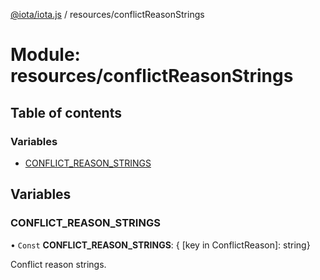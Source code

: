 [@iota/iota.js](../README.md) / resources/conflictReasonStrings

# Module: resources/conflictReasonStrings

## Table of contents

### Variables

- [CONFLICT\_REASON\_STRINGS](resources_conflictreasonstrings.md#conflict_reason_strings)

## Variables

### CONFLICT\_REASON\_STRINGS

• `Const` **CONFLICT\_REASON\_STRINGS**: { [key in ConflictReason]: string}

Conflict reason strings.
